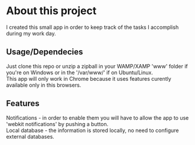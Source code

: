 # About this project
I created this small app in order to keep track of the tasks I accomplish during my work day. 

## Usage/Dependecies
Just clone this repo or unzip a zipball in your WAMP/XAMP 'www' folder if you're on Windows or in the '/var/www/' if on Ubuntu/Linux.  
This app will only work in Chrome because it uses features curently available only in this browsers.  

## Features
Notifications  - in order to enable them you will have to allow the app to use 'webkit notifications' by pushing a button.  
Local database - the information is stored locally, no need to configure external databases.  
